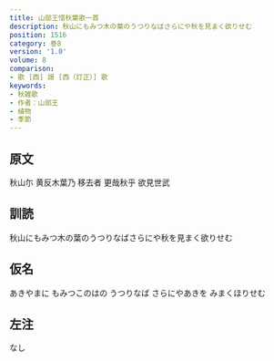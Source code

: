 ```yaml
---
title: 山部王惜秋葉歌一首
description: 秋山にもみつ木の葉のうつりなばさらにや秋を見まく欲りせむ
position: 1516
category: 巻8
version: '1.0'
volume: 8
comparison:
- 歌 [西] 謌 [西（訂正）] 歌
keywords:
- 秋雑歌
- 作者：山部王
- 植物
- 季節
---
```


## 原文

秋山尓 黄反木葉乃 移去者 更哉秋乎 欲見世武

## 訓読

秋山にもみつ木の葉のうつりなばさらにや秋を見まく欲りせむ

## 仮名

あきやまに もみつこのはの うつりなば さらにやあきを みまくほりせむ

## 左注

なし
